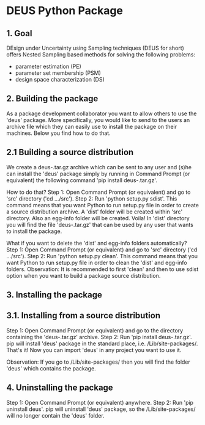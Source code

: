 # **DEUS Python Package**


## **1. Goal**

DEsign under Uncertainty using Sampling techniques (DEUS for short) offers Nested Sampling based methods for solving the following problems:
- parameter estimation (PE)
- parameter set membership (PSM)
- design space characterization (DS)



## **2. Building the package**
As a package development collaborator you want to allow others to use the 'deus' package. More specifically, you would like to send to the users an archive file which they can easily use to install the package on their machines. Below you find how to do that.

## **2.1 Building a source distribution**
We create a deus-<version>.tar.gz archive which can be sent to any user and (s)he can install the 'deus' package simply by running in Command Prompt (or equivalent) the following command 'pip install deus-<version>.tar.gz'.

How to do that?
Step 1: Open Command Prompt (or equivalent) and go to 'src' directory ('cd .../src').
Step 2: Run 'python setup.py sdist'. This command means that you want Python to run setup.py file in order to create a source distribution archive. A 'dist' folder will be created within 'src' directory. Also an egg-info folder will be created.
Voila! In 'dist' directory you will find the file 'deus-<version>.tar.gz' that can be used by any user that wants to install the package.

What if you want to delete the 'dist' and egg-info folders automatically?
Step 1: Open Command Prompt (or equivalent) and go to 'src' directory ('cd .../src').
Step 2: Run 'python setup.py clean'. This command means that you want Python to run setup.py file in order to clean the 'dist' and egg-info folders.
Observation: It is recommended to first 'clean' and then to use sdist option when you want to build a package source distribution.



## **3. Installing the package**

## **3.1. Installing from a source distribution**
Step 1: Open Command Prompt (or equivalent) and go to the directory containing the 'deus-<version>.tar.gz' archive.
Step 2: Run 'pip install deus-<version>.tar.gz'. pip will install 'deus' package in the standard place, i.e. <Python-distribution-home>/Lib/site-packages/.
That's it! Now you can import 'deus' in any project you want to use it.

Observation: If you go to <Python-distribution-home>/Lib/site-packages/ then you will find the folder 'deus' which contains the package.


## **4. Uninstalling the package**
Step 1: Open Command Prompt (or equivalent) anywhere.
Step 2: Run 'pip uninstall deus'. pip will uninstall 'deus' package, so the <Python-distribution-home>/Lib/site-packages/ will no longer contain the 'deus' folder.
